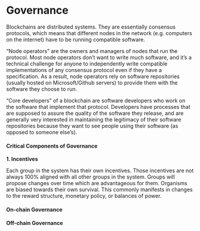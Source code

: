 # Governance

Blockchains are distributed systems. They are essentially consensus protocols, which means that different nodes in the network (e.g. computers on the internet) have to be running compatible software.

“Node operators” are the owners and managers of nodes that run the protocol. Most node operators don’t want to write much software, and it’s a technical challenge for anyone to independently write compatible implementations of any consensus protocol even if they have a specification. As a result, node operators rely on software repositories (usually hosted on Microsoft/Github servers) to provide them with the software they choose to run.

“Core developers” of a blockchain are software developers who work on the software that implement that protocol. Developers have processes that are supposed to assure the quality of the software they release, and are generally very interested in maintaining the legitimacy of their software repositories because they want to see people using their software (as opposed to someone else’s).

#### Critical Components of Governance
**1. Incentives**

Each group in the system has their own incentives. Those incentives are not always 100% aligned with all other groups in the system. Groups will propose changes over time which are advantageous for them. Organisms are biased towards their own survival. This commonly manifests in changes to the reward structure, monetary policy, or balances of power.





#### On-chain Governance

#### Off-chain Governance

